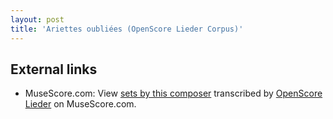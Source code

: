 ```yaml
---
layout: post
title: 'Ariettes oubliées (OpenScore Lieder Corpus)'
---
```


## External links

- MuseScore.com: View [sets by this composer] transcribed by [OpenScore Lieder] on MuseScore.com.

[sets by this composer]: https://musescore.com/openscore-lieder-corpus/sets/5060912
[OpenScore Lieder]: https://musescore.com/openscore-lieder-corpus

